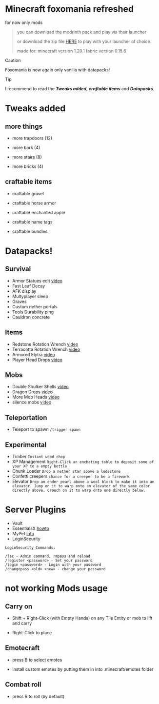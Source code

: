 # Minecraft foxomania refreshed

for now only mods

> you can download the modrinth pack and play via their launcher
> 
> or download the zip file [HERE](https://drive.google.com/file/d/1Xg_p3ZuIv0qIy72iOP1HMRlQ9LUocgrV/view?usp=sharing) to play with your launcher of choice.
>
> made for:
> minecraft version 1.20.1
> fabric version 0.15.6

> [!CAUTION]
> Foxomania is now again only vanilla with datapacks!

> [!TIP]
> I recommend to read the **_Tweaks added_**, _**craftable items**_ and _**Datapacks**_.


# Tweaks added

## more things

- more trapdoors (12)

- more bark (4)

- more stairs (8)

- more bricks (4)


## craftable items

- craftable gravel

- craftable horse armor

- craftable enchanted apple

- craftable name tags

- craftable bundles

# Datapacks!

## Survival

- Armor Statues edit [video](https://www.youtube.com/watch?v=nV9-_RacnoI)
- Fast Leaf Decay
- AFK display
- Multyplayer sleep
- Graves
- Custom nether portals
- Tools Durability ping
- Cauldron concrete

## Items

- Redstone Rotation Wrench [video](https://youtu.be/AFu4n_Ql1_o?t=70)
- Terracotta Rotation Wrench [video](https://youtu.be/lfcwKXhjC9Y?t=508)
- Armored Elytra [video](https://youtu.be/UCUivDpVDhE)
- Player Head Drops [video](https://www.youtube.com/watch?v=Usb1mEIK_wQ)

## Mobs

- Double Shulker Shells [video](https://youtu.be/lfcwKXhjC9Y?t=319)
- Dragon Drops [video](https://youtu.be/lfcwKXhjC9Y?t=359)
- More Mob Heads [video](https://www.youtube.com/watch?v=C04fwclOdQo)
- silence mobs [video](https://youtu.be/lfcwKXhjC9Y?t=487)

## Teleportation

- Teleport to spawn ```/trigger spawn```

## Experimental

- Timber ```Instant wood chop```
- XP Management ```Right-Click an enchating table to deposit some of your XP to a empty bottle```
- Chunk Loader ```Drop a nether star above a lodestone```
- Confetti creepers ```chance for a creeper to be a firework```
- Elevator ```Drop an ender pearl above a wool block to make it into an elevator. Jump on it to warp onto an elevator of the same color directly above. Crouch on it to warp onto one directly below.```

# Server Plugins

- Vault
- EssentialsX [howto](https://essinfo.xeya.me/commands.html)
- MyPet [info](https://www.spigotmc.org/resources/mypet.12725/)
- LoginSecurity
```
LoginSecurity Commands:

/lac - Admin command, rmpass and reload
/register <password> - Set your password
/login <password> - Login with your password
/changepass <old> <new> - change your password
```


# not working Mods usage

## Carry on

- Shift + Right-Click (with Empty Hands) on any Tile Entity or mob to lift and carry

- Right-Click to place

## Emotecraft

- press B to select emotes

- Install custom emotes by putting them in into .minecraft/emotes folder


## Combat roll

- press R to roll (by default)
